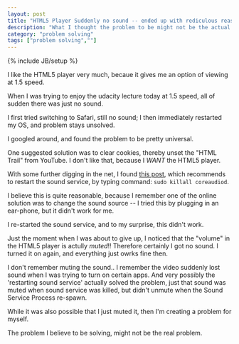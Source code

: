 ```yaml
---
layout: post
title: "HTML5 Player Suddenly no sound -- ended up with rediculous reason"
description: "What I thought the problem to be might not be the actual problem"
category: "problem solving"
tags: ["problem solving",""]
---
```

{% include JB/setup %}

I like the HTML5 player very much, becaue it gives me an option of viewing at 1.5 speed.

When I was trying to enjoy the udacity lecture today at 1.5 speed, all of sudden there was just no sound.

I first tried switching to Safari, still no sound; I then immediately restarted my OS, and problem stays unsolved.

I googled around, and found the problem to be pretty universal.

One suggested solution was to clear cookies, thereby unset the "HTML Trail" from YouTube. I don't like that, because I *WANT* the HTML5 player.

With some further digging in the net, I found [this post](http://productforums.google.com/forum/#!topic/chrome/jTu_YI1NgdE), which recommends to restart the sound service, by typing command: `sudo killall coreaudiod`.

I believe this is quite reasonable, because I remember one of the online solution was to change the sound source -- I tried this by plugging in an ear-phone, but it didn't work for me.

I re-started the sound service, and to my surprise, this didn't work.

Just the moment when I was about to give up, I noticed that the "volume" in the HTML5 player is actully _muted_!! Therefore certainly I got no sound. I turned it on again, and everything just owrks fine then.


I don't remember muting the sound.. I remember the video suddenly lost sound when I was trying to turn on certain apps. And very possibly the 'restarting sound service' actually solved the problem, just that sound was muted when sound service was killed, but didn't unmute when the Sound Service Process re-spawn.

While it was also possible that I just muted it, then I'm creating a problem for myself.


The problem I believe to be solving, might not be the real problem.

